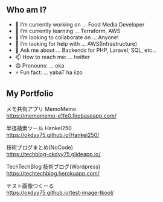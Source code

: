 
<!--
**okdyy75/okdyy75** is a ✨ _special_ ✨ repository because its `README.md` (this file) appears on your GitHub profile.

Here are some ideas to get you started:

- 🔭 I’m currently working on ...
- 🌱 I’m currently learning ...
- 👯 I’m looking to collaborate on ...
- 🤔 I’m looking for help with ...
- 💬 Ask me about ...
- 📫 How to reach me: ...
- 😄 Pronouns: ...
- ⚡ Fun fact: ...
-->

## Who am I?
- 🔭 I’m currently working on ... Food Media Developer
- 🌱 I’m currently learning ... Terraform, AWS
- 👯 I’m looking to collaborate on ... Anyone!
- 🤔 I’m looking for help with ... AWS(Infrastructure)
- 💬 Ask me about ... Backends for PHP, Laravel, SQL, etc...
- 📫 How to reach me: ... twitter
- 😄 Pronouns: ... oka
- ⚡ Fun fact: ... yabaT ha iizo


## My Portfolio

メモ共有アプリ MemoMemo  
https://memomemo-e1fe0.firebaseapp.com/

半径検索ツール Hankei250  
https://okdyy75.github.io/Hankei250/

技術ブログまとめ(NoCode)  
https://techblog-okdyy75.glideapp.io/

TechTechBlog 技術ブログ(Wordpress)  
https://techtechblog.herokuapp.com/

テスト画像つくーる  
https://okdyy75.github.io/test-image-tkool/

